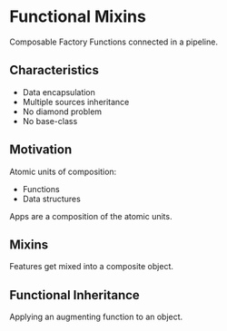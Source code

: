# Functional Mixins

Composable Factory Functions connected in a pipeline.

## Characteristics
- Data encapsulation
- Multiple sources inheritance
- No diamond problem
- No base-class

## Motivation
Atomic units of composition:
- Functions
- Data structures

Apps are a composition of the atomic units.

## Mixins
Features get mixed into a composite object.

## Functional Inheritance
Applying an augmenting function to an object.
